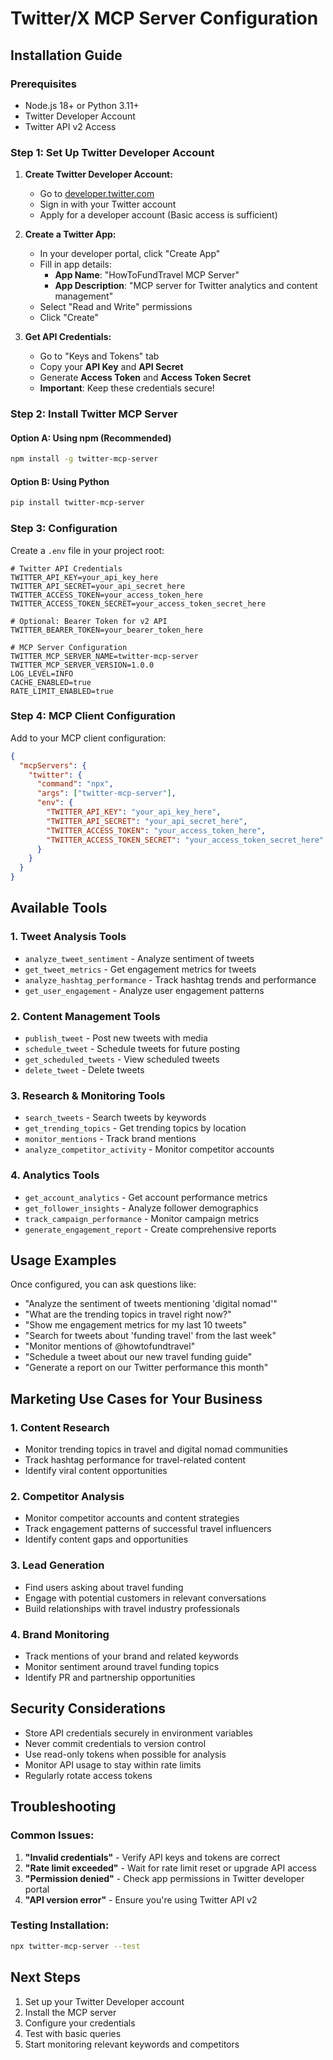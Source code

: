 # Twitter/X MCP Server Configuration

## Installation Guide

### Prerequisites
- Node.js 18+ or Python 3.11+
- Twitter Developer Account
- Twitter API v2 Access

### Step 1: Set Up Twitter Developer Account

1. **Create Twitter Developer Account:**
   - Go to [developer.twitter.com](https://developer.twitter.com)
   - Sign in with your Twitter account
   - Apply for a developer account (Basic access is sufficient)

2. **Create a Twitter App:**
   - In your developer portal, click "Create App"
   - Fill in app details:
     - **App Name**: "HowToFundTravel MCP Server"
     - **App Description**: "MCP server for Twitter analytics and content management"
   - Select "Read and Write" permissions
   - Click "Create"

3. **Get API Credentials:**
   - Go to "Keys and Tokens" tab
   - Copy your **API Key** and **API Secret**
   - Generate **Access Token** and **Access Token Secret**
   - **Important**: Keep these credentials secure!

### Step 2: Install Twitter MCP Server

#### Option A: Using npm (Recommended)
```bash
npm install -g twitter-mcp-server
```

#### Option B: Using Python
```bash
pip install twitter-mcp-server
```

### Step 3: Configuration

Create a `.env` file in your project root:

```env
# Twitter API Credentials
TWITTER_API_KEY=your_api_key_here
TWITTER_API_SECRET=your_api_secret_here
TWITTER_ACCESS_TOKEN=your_access_token_here
TWITTER_ACCESS_TOKEN_SECRET=your_access_token_secret_here

# Optional: Bearer Token for v2 API
TWITTER_BEARER_TOKEN=your_bearer_token_here

# MCP Server Configuration
TWITTER_MCP_SERVER_NAME=twitter-mcp-server
TWITTER_MCP_SERVER_VERSION=1.0.0
LOG_LEVEL=INFO
CACHE_ENABLED=true
RATE_LIMIT_ENABLED=true
```

### Step 4: MCP Client Configuration

Add to your MCP client configuration:

```json
{
  "mcpServers": {
    "twitter": {
      "command": "npx",
      "args": ["twitter-mcp-server"],
      "env": {
        "TWITTER_API_KEY": "your_api_key_here",
        "TWITTER_API_SECRET": "your_api_secret_here",
        "TWITTER_ACCESS_TOKEN": "your_access_token_here",
        "TWITTER_ACCESS_TOKEN_SECRET": "your_access_token_secret_here"
      }
    }
  }
}
```

## Available Tools

### 1. **Tweet Analysis Tools**
- `analyze_tweet_sentiment` - Analyze sentiment of tweets
- `get_tweet_metrics` - Get engagement metrics for tweets
- `analyze_hashtag_performance` - Track hashtag trends and performance
- `get_user_engagement` - Analyze user engagement patterns

### 2. **Content Management Tools**
- `publish_tweet` - Post new tweets with media
- `schedule_tweet` - Schedule tweets for future posting
- `get_scheduled_tweets` - View scheduled tweets
- `delete_tweet` - Delete tweets

### 3. **Research & Monitoring Tools**
- `search_tweets` - Search tweets by keywords
- `get_trending_topics` - Get trending topics by location
- `monitor_mentions` - Track brand mentions
- `analyze_competitor_activity` - Monitor competitor accounts

### 4. **Analytics Tools**
- `get_account_analytics` - Get account performance metrics
- `get_follower_insights` - Analyze follower demographics
- `track_campaign_performance` - Monitor campaign metrics
- `generate_engagement_report` - Create comprehensive reports

## Usage Examples

Once configured, you can ask questions like:
- "Analyze the sentiment of tweets mentioning 'digital nomad'"
- "What are the trending topics in travel right now?"
- "Show me engagement metrics for my last 10 tweets"
- "Search for tweets about 'funding travel' from the last week"
- "Monitor mentions of @howtofundtravel"
- "Schedule a tweet about our new travel funding guide"
- "Generate a report on our Twitter performance this month"

## Marketing Use Cases for Your Business

### 1. **Content Research**
- Monitor trending topics in travel and digital nomad communities
- Track hashtag performance for travel-related content
- Identify viral content opportunities

### 2. **Competitor Analysis**
- Monitor competitor accounts and content strategies
- Track engagement patterns of successful travel influencers
- Identify content gaps and opportunities

### 3. **Lead Generation**
- Find users asking about travel funding
- Engage with potential customers in relevant conversations
- Build relationships with travel industry professionals

### 4. **Brand Monitoring**
- Track mentions of your brand and related keywords
- Monitor sentiment around travel funding topics
- Identify PR and partnership opportunities

## Security Considerations

- Store API credentials securely in environment variables
- Never commit credentials to version control
- Use read-only tokens when possible for analysis
- Monitor API usage to stay within rate limits
- Regularly rotate access tokens

## Troubleshooting

### Common Issues:
1. **"Invalid credentials"** - Verify API keys and tokens are correct
2. **"Rate limit exceeded"** - Wait for rate limit reset or upgrade API access
3. **"Permission denied"** - Check app permissions in Twitter developer portal
4. **"API version error"** - Ensure you're using Twitter API v2

### Testing Installation:
```bash
npx twitter-mcp-server --test
```

## Next Steps

1. Set up your Twitter Developer account
2. Install the MCP server
3. Configure your credentials
4. Test with basic queries
5. Start monitoring relevant keywords and competitors 